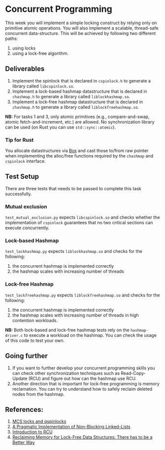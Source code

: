 # Concurrent Programming
This week you will implement a simple locking construct by relying only on primitive atomic operations. You will also implement a scalable, thread-safe concurrent data-structure. This will be achieved by following two different paths:
1. using locks
2. using a lock-free algorithm.

## Deliverables
1. Implement the spinlock that is declared in `cspinlock.h` to generate a library called `libcspinlock.so`. 
2. Implement a lock-based hashmap datastructure that is declared in `chashmap.h` to generate a library called `liblockhashmap.so`.
3. Implement a lock-free hashmap datastructure that is declared in `chashmap.h` to generate a library called `liblockfreehashmap.so`. 

**NB:** For tasks 1 and 3, only atomic primitives (e.g., compare-and-swap, atomic fetch-and-increment, etc.) are allowed. No synchronization library can be used (on Rust you can use `std::sync::atomic`).

### Tip for Rust

You allocate datastructures via
[Box](https://doc.rust-lang.org/std/boxed/struct.Box.html) and cast those
to/from raw pointer when implementing the alloc/free functions required by the
`chashmap` and `cspinlock` interface.

## Test Setup
There are three tests that needs to be passed to complete this task successfully.

### Mutual exclusion
`test_mutual_exclusion.py` expects `libcspinlock.so` and checks whether the implementation of `cspinlock` guarantees that no two critical sections can execute concurrently.

### Lock-based Hashmap
`test_lockhashmap.py` expects `liblockhashmap.so` and checks for the following:
1. the concurrent hashmap is implemented correctly
2. the hashmap scales with increasing number of threads

### Lock-free Hashmap
`test_lockfreehashmap.py` expects `liblockfreehashmap.so` and checks for the following:
1. the concurrent hashmap is implemented correctly
2. the hashmap scales with increasing number of threads in high contention workloads.

**NB:** Both lock-based and lock-free hashmap tests rely on the `hashmap-driver.c` to execute a workload on the hashmap. You can check the usage of this code to test your own.

## Going further
1. If you want to further develop your concurrent programming skills you can check other synchronization techniques such as Read-Copy-Update (RCU) and figure out how can the hashmap use RCU.  
1. Another direction that is important for lock-free programming is memory reclamation. You can try to understand how to safely reclaim deleted nodes from the hashmap.

## References:
1. [MCS locks and qspinlocks](https://lwn.net/Articles/590243/)
2. [A Pragmatic Implementation of Non-Blocking Linked-Lists](https://www.cl.cam.ac.uk/research/srg/netos/papers/2001-caslists.pdf)
3. [Introduction to RCU](http://www2.rdrop.com/~paulmck/RCU/)
4. [Reclaiming Memory for Lock-Free Data Structures: There has to be a Better Way](https://arxiv.org/pdf/1712.01044.pdf)


 
